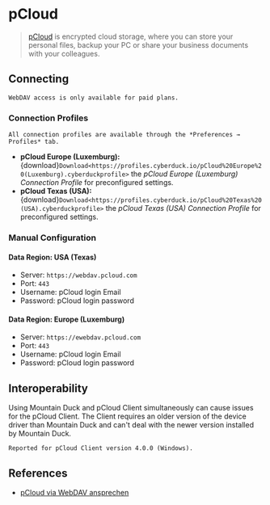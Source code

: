 pCloud
====

> [pCloud](https://www.pcloud.com/) is encrypted cloud storage, where you can store your personal files, backup your PC or share your business documents with your colleagues.

## Connecting

```{attention}
WebDAV access is only available for paid plans.
```

### Connection Profiles

```{note}
All connection profiles are available through the *Preferences → Profiles* tab.
```

- **pCloud Europe (Luxemburg):** {download}`Download<https://profiles.cyberduck.io/pCloud%20Europe%20(Luxemburg).cyberduckprofile>` the *pCloud Europe (Luxemburg) Connection Profile* for preconfigured settings.
- **pCloud Texas (USA):** {download}`Download<https://profiles.cyberduck.io/pCloud%20Texas%20(USA).cyberduckprofile>` the *pCloud Texas (USA) Connection Profile* for preconfigured settings.	

### Manual Configuration

#### Data Region: USA (Texas)

- Server: `https://webdav.pcloud.com`
- Port: `443`
- Username: pCloud login Email
- Password: pCloud login password

#### Data Region: Europe (Luxemburg)

- Server: `https://ewebdav.pcloud.com`
- Port: `443`
- Username: pCloud login Email
- Password: pCloud login password

## Interoperability

Using Mountain Duck and pCloud Client simultaneously can cause issues for the pCloud Client. The Client requires an older version of the device driver than Mountain Duck and can't deal with the newer version installed by Mountain Duck. 

```{note}
Reported for pCloud Client version 4.0.0 (Windows).
```

## References

- [pCloud via WebDAV ansprechen](https://www.techstream.at/pcloud-via-webdav-ansprechen-geht-das/)